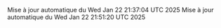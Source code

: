 Mise à jour automatique du Wed Jan 22 21:37:04 UTC 2025
Mise à jour automatique du Wed Jan 22 21:51:20 UTC 2025
